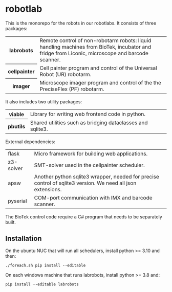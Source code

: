 # robotlab

This is the monorepo for the robots in our robotlabs.
It consists of three packages:

<table>

<tr>
<th>labrobots</th>
<td>
Remote control of non-robotarm robots: liquid handling machines from BioTek, incubator and fridge from Liconic, microscope and barcode scanner.
</td>
</tr>

<tr>
<th>cellpainter</th>
<td>
Cell painter program and control of the Universal Robot (UR) robotarm.
</td>
</tr>

<tr>
<th>imager</th>
<td>
Microscope imager program and control of the the PreciseFlex (PF) robotarm.
</td>
</tr>

</table>

It also includes two utility packages:

<table>

<tr>
<th>viable</th>
<td>
Library for writing web frontend code in python.
</td>
</tr>

<tr>
<th>pbutils</th>
<td>
Shared utilities such as bridging dataclasses and sqlite3.
</td>
</tr>

</table>

External dependencies:

<table>

<tr>
<td>flask</td>
<td>
Micro framework for building web applications.
</td>
</tr>

<tr>
<td>z3-solver</td>
<td>
SMT-solver used in the cellpainter scheduler.
</td>
</tr>

<tr>
<td>apsw</td>
<td>
Another python sqlite3 wrapper, needed for precise control of sqlite3 version. We need all json extensions.
</td>
</tr>

<tr>
<td>pyserial</td>
<td>
COM-port communication with IMX and barcode scanner.
</td>
</tr>

</table>

The BioTek control code require a C# program that needs to be separately built.

## Installation

On the ubuntu NUC that will run all schedulers, install python >= 3.10 and then:

```
./foreach.sh pip install --editable
```

On each windows machine that runs labrobots, install python >= 3.8 and:

```
pip install --editable labrobots
```

